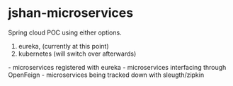 # jshan-microservices
Spring cloud POC using either options. 
1) eureka, (currently at this point)
2) kubernetes (will switch over afterwards)

<done>
- microservices registered with eureka
- microservices interfacing through OpenFeign
- microservices being tracked down with sleugth/zipkin
